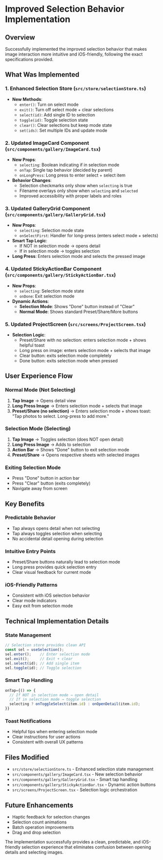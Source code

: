 # Improved Selection Behavior Implementation

## Overview
Successfully implemented the improved selection behavior that makes image interaction more intuitive and iOS-friendly, following the exact specifications provided.

## What Was Implemented

### 1. Enhanced Selection Store (`src/store/selectionStore.ts`)
- **New Methods**:
  - `enter()`: Turn on select mode
  - `exit()`: Turn off select mode + clear selections
  - `select(id)`: Add single ID to selection
  - `toggle(id)`: Toggle selection state
  - `clear()`: Clear selections but keep mode state
  - `set(ids)`: Set multiple IDs and update mode

### 2. Updated ImageCard Component (`src/components/gallery/ImageCard.tsx`)
- **New Props**:
  - `selecting`: Boolean indicating if in selection mode
  - `onTap`: Single tap behavior (decided by parent)
  - `onLongPress`: Long press to enter select + select item
- **Behavior Changes**:
  - Selection checkmarks only show when `selecting` is true
  - Filename overlays only show when `selecting` and `selected`
  - Improved accessibility with proper labels and roles

### 3. Updated GalleryGrid Component (`src/components/gallery/GalleryGrid.tsx`)
- **New Props**:
  - `selecting`: Selection mode state
  - `onSelectFirst`: Handler for long-press (enters select mode + selects)
- **Smart Tap Logic**:
  - If NOT in selection mode → opens detail
  - If in selection mode → toggles selection
- **Long Press**: Enters selection mode and selects the pressed image

### 4. Updated StickyActionBar Component (`src/components/gallery/StickyActionBar.tsx`)
- **New Props**:
  - `selecting`: Selection mode state
  - `onDone`: Exit selection mode
- **Dynamic Actions**:
  - **Selection Mode**: Shows "Done" button instead of "Clear"
  - **Normal Mode**: Shows standard Preset/Share/More buttons

### 5. Updated ProjectScreen (`src/screens/ProjectScreen.tsx`)
- **Selection Logic**:
  - Preset/Share with no selection: enters selection mode + shows helpful toast
  - Long press on image: enters selection mode + selects that image
  - Clear button: exits selection mode completely
  - Done button: exits selection mode when pressed

## User Experience Flow

### **Normal Mode (Not Selecting)**
1. **Tap Image** → Opens detail view
2. **Long Press Image** → Enters selection mode + selects that image
3. **Preset/Share (no selection)** → Enters selection mode + shows toast: "Tap photos to select. Long-press to add more."

### **Selection Mode (Selecting)**
1. **Tap Image** → Toggles selection (does NOT open detail)
2. **Long Press Image** → Adds to selection
3. **Action Bar** → Shows "Done" button to exit selection mode
4. **Preset/Share** → Opens respective sheets with selected images

### **Exiting Selection Mode**
- Press "Done" button in action bar
- Press "Clear" button (exits completely)
- Navigate away from screen

## Key Benefits

### **Predictable Behavior**
- Tap always opens detail when not selecting
- Tap always toggles selection when selecting
- No accidental detail opening during selection

### **Intuitive Entry Points**
- Preset/Share buttons naturally lead to selection mode
- Long press provides quick selection entry
- Clear visual feedback for current mode

### **iOS-Friendly Patterns**
- Consistent with iOS selection behavior
- Clear mode indicators
- Easy exit from selection mode

## Technical Implementation Details

### **State Management**
```typescript
// Selection store provides clean API
const sel = useSelection();
sel.enter();    // Enter selection mode
sel.exit();     // Exit + clear
sel.select(id); // Add single item
sel.toggle(id); // Toggle selection
```

### **Smart Tap Handling**
```typescript
onTap={() => {
  // If NOT in selection mode → open detail
  // If in selection mode → toggle selection
  selecting ? onToggleSelect(item.id) : onOpenDetail(item.id);
}}
```

### **Toast Notifications**
- Helpful tips when entering selection mode
- Clear instructions for user actions
- Consistent with overall UX patterns

## Files Modified
- `src/store/selectionStore.ts` - Enhanced selection state management
- `src/components/gallery/ImageCard.tsx` - New selection behavior
- `src/components/gallery/GalleryGrid.tsx` - Smart tap handling
- `src/components/gallery/StickyActionBar.tsx` - Dynamic action buttons
- `src/screens/ProjectScreen.tsx` - Selection logic orchestration

## Future Enhancements
- Haptic feedback for selection changes
- Selection count animations
- Batch operation improvements
- Drag and drop selection

The implementation successfully provides a clean, predictable, and iOS-friendly selection experience that eliminates confusion between opening details and selecting images.
